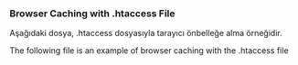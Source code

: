 ### Browser Caching with .htaccess File
Aşağıdaki dosya, .htaccess dosyasıyla tarayıcı önbelleğe alma örneğidir.

The following file is an example of browser caching with the .htaccess file
